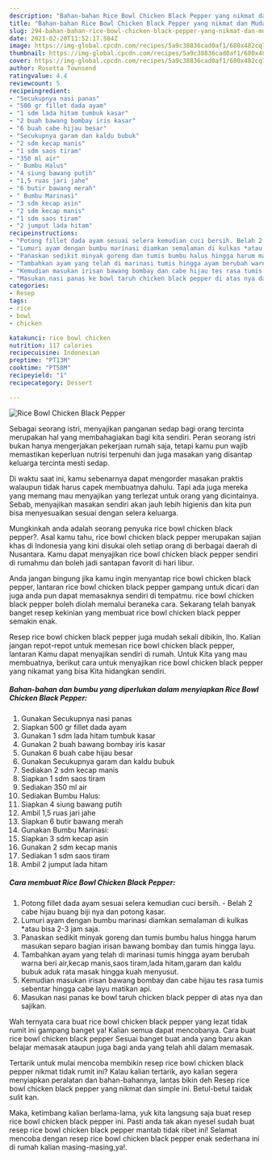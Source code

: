 ```yaml
---
description: "Bahan-bahan Rice Bowl Chicken Black Pepper yang nikmat dan Mudah Dibuat"
title: "Bahan-bahan Rice Bowl Chicken Black Pepper yang nikmat dan Mudah Dibuat"
slug: 294-bahan-bahan-rice-bowl-chicken-black-pepper-yang-nikmat-dan-mudah-dibuat
date: 2021-02-20T11:52:17.584Z
image: https://img-global.cpcdn.com/recipes/5a9c38836cad0af1/680x482cq70/rice-bowl-chicken-black-pepper-foto-resep-utama.jpg
thumbnail: https://img-global.cpcdn.com/recipes/5a9c38836cad0af1/680x482cq70/rice-bowl-chicken-black-pepper-foto-resep-utama.jpg
cover: https://img-global.cpcdn.com/recipes/5a9c38836cad0af1/680x482cq70/rice-bowl-chicken-black-pepper-foto-resep-utama.jpg
author: Rosetta Townsend
ratingvalue: 4.4
reviewcount: 5
recipeingredient:
- "Secukupnya nasi panas"
- "500 gr fillet dada ayam"
- "1 sdm lada hitam tumbuk kasar"
- "2 buah bawang bombay iris kasar"
- "6 buah cabe hijau besar"
- "Secukupnya garam dan kaldu bubuk"
- "2 sdm kecap manis"
- "1 sdm saos tiram"
- "350 ml air"
- " Bumbu Halus"
- "4 siung bawang putih"
- "1,5 ruas jari jahe"
- "6 butir bawang merah"
- " Bumbu Marinasi"
- "3 sdm kecap asin"
- "2 sdm kecap manis"
- "1 sdm saos tiram"
- "2 jumput lada hitam"
recipeinstructions:
- "Potong fillet dada ayam sesuai selera kemudian cuci bersih. Belah 2 cabe hijau buang biji nya dan potong kasar."
- "Lumuri ayam dengan bumbu marinasi diamkan semalaman di kulkas *atau bisa 2-3 jam saja."
- "Panaskan sedikit minyak goreng dan tumis bumbu halus hingga harum masukan separo bagian irisan bawang bombay dan tumis hingga layu."
- "Tambahkan ayam yang telah di marinasi tumis hingga ayam berubah warna beri air,kecap manis,saos tiram,lada hitam,garam dan kaldu bubuk aduk rata masak hingga kuah menyusut."
- "Kemudian masukan irisan bawang bombay dan cabe hijau tes rasa tumis sebentar hingga cabe layu matikan api."
- "Masukan nasi panas ke bowl taruh chicken black pepper di atas nya dan sajikan."
categories:
- Resep
tags:
- rice
- bowl
- chicken

katakunci: rice bowl chicken 
nutrition: 117 calories
recipecuisine: Indonesian
preptime: "PT13M"
cooktime: "PT58M"
recipeyield: "1"
recipecategory: Dessert

---
```



![Rice Bowl Chicken Black Pepper](https://img-global.cpcdn.com/recipes/5a9c38836cad0af1/680x482cq70/rice-bowl-chicken-black-pepper-foto-resep-utama.jpg)

Sebagai seorang istri, menyajikan panganan sedap bagi orang tercinta merupakan hal yang membahagiakan bagi kita sendiri. Peran seorang istri bukan hanya mengerjakan pekerjaan rumah saja, tetapi kamu pun wajib memastikan keperluan nutrisi terpenuhi dan juga masakan yang disantap keluarga tercinta mesti sedap.

Di waktu  saat ini, kamu sebenarnya dapat mengorder masakan praktis walaupun tidak harus capek membuatnya dahulu. Tapi ada juga mereka yang memang mau menyajikan yang terlezat untuk orang yang dicintainya. Sebab, menyajikan masakan sendiri akan jauh lebih higienis dan kita pun bisa menyesuaikan sesuai dengan selera keluarga. 



Mungkinkah anda adalah seorang penyuka rice bowl chicken black pepper?. Asal kamu tahu, rice bowl chicken black pepper merupakan sajian khas di Indonesia yang kini disukai oleh setiap orang di berbagai daerah di Nusantara. Kamu dapat menyajikan rice bowl chicken black pepper sendiri di rumahmu dan boleh jadi santapan favorit di hari libur.

Anda jangan bingung jika kamu ingin menyantap rice bowl chicken black pepper, lantaran rice bowl chicken black pepper gampang untuk dicari dan juga anda pun dapat memasaknya sendiri di tempatmu. rice bowl chicken black pepper boleh diolah memalui beraneka cara. Sekarang telah banyak banget resep kekinian yang membuat rice bowl chicken black pepper semakin enak.

Resep rice bowl chicken black pepper juga mudah sekali dibikin, lho. Kalian jangan repot-repot untuk memesan rice bowl chicken black pepper, lantaran Kamu dapat menyajikan sendiri di rumah. Untuk Kita yang mau membuatnya, berikut cara untuk menyajikan rice bowl chicken black pepper yang nikamat yang bisa Kita hidangkan sendiri.

<!--inarticleads1-->

##### Bahan-bahan dan bumbu yang diperlukan dalam menyiapkan Rice Bowl Chicken Black Pepper:

1. Gunakan Secukupnya nasi panas
1. Siapkan 500 gr fillet dada ayam
1. Gunakan 1 sdm lada hitam tumbuk kasar
1. Gunakan 2 buah bawang bombay iris kasar
1. Gunakan 6 buah cabe hijau besar
1. Gunakan Secukupnya garam dan kaldu bubuk
1. Sediakan 2 sdm kecap manis
1. Siapkan 1 sdm saos tiram
1. Sediakan 350 ml air
1. Sediakan  Bumbu Halus:
1. Siapkan 4 siung bawang putih
1. Ambil 1,5 ruas jari jahe
1. Siapkan 6 butir bawang merah
1. Gunakan  Bumbu Marinasi:
1. Siapkan 3 sdm kecap asin
1. Gunakan 2 sdm kecap manis
1. Sediakan 1 sdm saos tiram
1. Ambil 2 jumput lada hitam




<!--inarticleads2-->

##### Cara membuat Rice Bowl Chicken Black Pepper:

1. Potong fillet dada ayam sesuai selera kemudian cuci bersih. - Belah 2 cabe hijau buang biji nya dan potong kasar.
1. Lumuri ayam dengan bumbu marinasi diamkan semalaman di kulkas *atau bisa 2-3 jam saja.
1. Panaskan sedikit minyak goreng dan tumis bumbu halus hingga harum masukan separo bagian irisan bawang bombay dan tumis hingga layu.
1. Tambahkan ayam yang telah di marinasi tumis hingga ayam berubah warna beri air,kecap manis,saos tiram,lada hitam,garam dan kaldu bubuk aduk rata masak hingga kuah menyusut.
1. Kemudian masukan irisan bawang bombay dan cabe hijau tes rasa tumis sebentar hingga cabe layu matikan api.
1. Masukan nasi panas ke bowl taruh chicken black pepper di atas nya dan sajikan.




Wah ternyata cara buat rice bowl chicken black pepper yang lezat tidak rumit ini gampang banget ya! Kalian semua dapat mencobanya. Cara buat rice bowl chicken black pepper Sesuai banget buat anda yang baru akan belajar memasak ataupun juga bagi anda yang telah ahli dalam memasak.

Tertarik untuk mulai mencoba membikin resep rice bowl chicken black pepper nikmat tidak rumit ini? Kalau kalian tertarik, ayo kalian segera menyiapkan peralatan dan bahan-bahannya, lantas bikin deh Resep rice bowl chicken black pepper yang nikmat dan simple ini. Betul-betul taidak sulit kan. 

Maka, ketimbang kalian berlama-lama, yuk kita langsung saja buat resep rice bowl chicken black pepper ini. Pasti anda tak akan nyesel sudah buat resep rice bowl chicken black pepper mantab tidak ribet ini! Selamat mencoba dengan resep rice bowl chicken black pepper enak sederhana ini di rumah kalian masing-masing,ya!.

